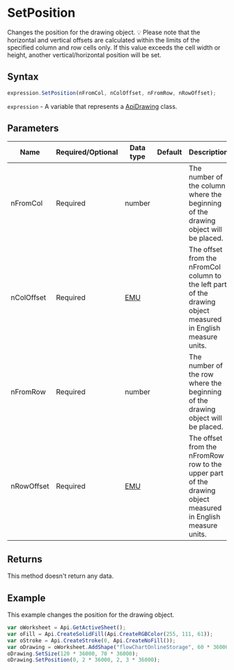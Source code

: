 # SetPosition

Changes the position for the drawing object.
💡 Please note that the horizontal and vertical offsets are calculated within the limits of
the specified column and row cells only. If this value exceeds the cell width or height, another vertical/horizontal position will be set.

## Syntax

```javascript
expression.SetPosition(nFromCol, nColOffset, nFromRow, nRowOffset);
```

`expression` - A variable that represents a [ApiDrawing](../ApiDrawing.md) class.

## Parameters

| **Name** | **Required/Optional** | **Data type** | **Default** | **Description** |
| ------------- | ------------- | ------------- | ------------- | ------------- |
| nFromCol | Required | number |  | The number of the column where the beginning of the drawing object will be placed. |
| nColOffset | Required | [EMU](../../Enumeration/EMU.md) |  | The offset from the nFromCol column to the left part of the drawing object measured in English measure units. |
| nFromRow | Required | number |  | The number of the row where the beginning of the drawing object will be placed. |
| nRowOffset | Required | [EMU](../../Enumeration/EMU.md) |  | The offset from the nFromRow row to the upper part of the drawing object measured in English measure units. |

## Returns

This method doesn't return any data.

## Example

This example changes the position for the drawing object.

```javascript editor-xlsx
var oWorksheet = Api.GetActiveSheet();
var oFill = Api.CreateSolidFill(Api.CreateRGBColor(255, 111, 61));
var oStroke = Api.CreateStroke(0, Api.CreateNoFill());
var oDrawing = oWorksheet.AddShape("flowChartOnlineStorage", 60 * 36000, 35 * 36000, oFill, oStroke, 0, 2 * 36000, 0, 3 * 36000);
oDrawing.SetSize(120 * 36000, 70 * 36000);
oDrawing.SetPosition(0, 2 * 36000, 2, 3 * 36000);
```
